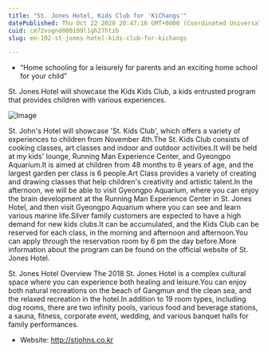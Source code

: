 ```yaml
---
title: "St. Jones Hotel, Kids Club for 'KiChangs'"
datePublished: Thu Oct 22 2020 20:47:16 GMT+0000 (Coordinated Universal Time)
cuid: cm72vognd000109l1gh27htzb
slug: en-192-st-jones-hotel-kids-club-for-kichangs

---
```



- “Home schooling for a leisurely for parents and an exciting home school for your child”

St. Jones Hotel will showcase the Kids Kids Club, a kids entrusted program that provides children with various experiences.

![Image](https://cdn.hashnode.com/res/hashnode/image/upload/v1739423226236/b0301fc0-c82a-4831-a2e9-3721ad43e5c6.jpeg)

St. John's Hotel will showcase 'St. Kids Club', which offers a variety of experiences to children from November 4th.The St. Kids Club consists of cooking classes, art classes and indoor and outdoor activities.It will be held at my kids' lounge, Running Man Experience Center, and Gyeongpo Aquarium.It is aimed at children from 48 months to 8 years of age, and the largest garden per class is 6 people.Art Class provides a variety of creating and drawing classes that help children's creativity and artistic talent.In the afternoon, we will be able to visit Gyeongpo Aquarium, where you can enjoy the brain development at the Running Man Experience Center in St. Jones Hotel, and then visit Gyeongpo Aquarium where you can see and learn various marine life.Silver family customers are expected to have a high demand for new kids clubs.It can be accumulated, and the Kids Club can be reserved for each class, in the morning and afternoon and afternoon.You can apply through the reservation room by 6 pm the day before.More information about the program can be found on the official website of St. Jones Hotel.

St. Jones Hotel Overview The 2018 St. Jones Hotel is a complex cultural space where you can experience both healing and leisure.You can enjoy both natural recreations on the beach of Gangmun and the clean sea, and the relaxed recreation in the hotel.In addition to 19 room types, including dog rooms, there are two infinity pools, various food and beverage stations, a sauna, fitness, corporate event, wedding, and various banquet halls for family performances.

- Website: http://stjohns.co.kr